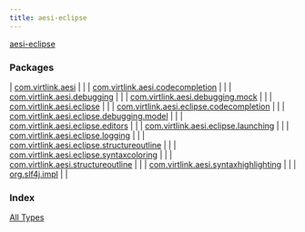 ```yaml
---
title: aesi-eclipse
---
```


[aesi-eclipse](.)

### Packages

| [com.virtlink.aesi](com.virtlink.aesi/index.html) |  |
| [com.virtlink.aesi.codecompletion](com.virtlink.aesi.codecompletion/index.html) |  |
| [com.virtlink.aesi.debugging](com.virtlink.aesi.debugging/index.html) |  |
| [com.virtlink.aesi.debugging.mock](com.virtlink.aesi.debugging.mock/index.html) |  |
| [com.virtlink.aesi.eclipse](com.virtlink.aesi.eclipse/index.html) |  |
| [com.virtlink.aesi.eclipse.codecompletion](com.virtlink.aesi.eclipse.codecompletion/index.html) |  |
| [com.virtlink.aesi.eclipse.debugging.model](com.virtlink.aesi.eclipse.debugging.model/index.html) |  |
| [com.virtlink.aesi.eclipse.editors](com.virtlink.aesi.eclipse.editors/index.html) |  |
| [com.virtlink.aesi.eclipse.launching](com.virtlink.aesi.eclipse.launching/index.html) |  |
| [com.virtlink.aesi.eclipse.logging](com.virtlink.aesi.eclipse.logging/index.html) |  |
| [com.virtlink.aesi.eclipse.structureoutline](com.virtlink.aesi.eclipse.structureoutline/index.html) |  |
| [com.virtlink.aesi.eclipse.syntaxcoloring](com.virtlink.aesi.eclipse.syntaxcoloring/index.html) |  |
| [com.virtlink.aesi.structureoutline](com.virtlink.aesi.structureoutline/index.html) |  |
| [com.virtlink.aesi.syntaxhighlighting](com.virtlink.aesi.syntaxhighlighting/index.html) |  |
| [org.slf4j.impl](org.slf4j.impl/index.html) |  |

### Index

[All Types](alltypes/index.html)